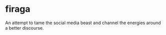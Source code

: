 # firaga
An attempt to tame the social media beast and channel the energies around a better discourse.

